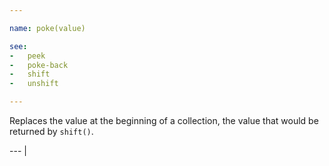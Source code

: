```yaml
---

name: poke(value)

see:
-   peek
-   poke-back
-   shift
-   unshift

---
```


Replaces the value at the beginning of a collection, the value that would be
returned by `shift()`.

--- |

